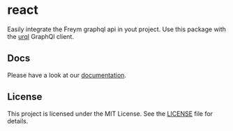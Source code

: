 # react

Easily integrate the Freym graphql api in yout project.
Use this package with the [urql](https://nearform.com/open-source/urql/docs/basics/react-preact/) GraphQl client.

## Docs

Please have a look at our [documentation](https://docs.freym.becklyn.app/docs/sdk/react).

## License

This project is licensed under the MIT License. See the [LICENSE](LICENSE) file for details.
